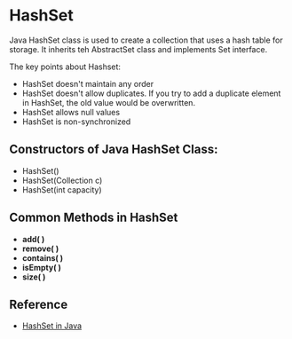 # HashSet
Java HashSet class is used to create a collection that uses a hash table for storage. It inherits teh AbstractSet class
and implements Set interface.

The key points about Hashset:
- HashSet doesn't maintain any order
- HashSet doesn't allow duplicates. If you try to add a duplicate element in HashSet, the old value would be overwritten.
- HashSet allows null values 
- HashSet is non-synchronized

## Constructors of Java HashSet Class:
- HashSet()
- HashSet(Collection c)
- HashSet(int capacity)

## Common Methods in HashSet
- **add( )**
- **remove( )**
- **contains( )**
- **isEmpty( )**
- **size( )**

## Reference
- [HashSet in Java](https://www.geeksforgeeks.org/hashset-in-java/)
